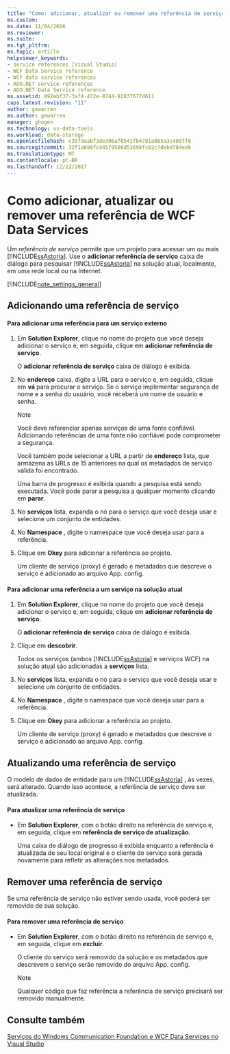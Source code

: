```yaml
---
title: "Como: adicionar, atualizar ou remover uma referência de serviço de dados WCF | Microsoft Docs"
ms.custom: 
ms.date: 11/04/2016
ms.reviewer: 
ms.suite: 
ms.tgt_pltfrm: 
ms.topic: article
helpviewer_keywords:
- service references [Visual Studio]
- WCF Data Service reference
- WCF data service references
- ADO.NET service references
- ADO.NET Data Service reference
ms.assetid: 892ebf37-3af4-472e-8744-92837677d611
caps.latest.revision: "11"
author: gewarren
ms.author: gewarren
manager: ghogen
ms.technology: vs-data-tools
ms.workload: data-storage
ms.openlocfilehash: c35fdaabf3de306af0541fb4781a085a3c409ff8
ms.sourcegitcommit: 32f1a690fc445f9586d53698fc82c7debd784eeb
ms.translationtype: MT
ms.contentlocale: pt-BR
ms.lasthandoff: 12/22/2017
---
```

# <a name="how-to-add-update-or-remove-a-wcf-data-service-reference"></a>Como adicionar, atualizar ou remover uma referência de WCF Data Services
Um *referência de serviço* permite que um projeto para acessar um ou mais [!INCLUDE[ssAstoria](../data-tools/includes/ssastoria_md.md)]. Use o **adicionar referência de serviço** caixa de diálogo para pesquisar [!INCLUDE[ssAstoria](../data-tools/includes/ssastoria_md.md)] na solução atual, localmente, em uma rede local ou na Internet.  
  
[!INCLUDE[note_settings_general](../data-tools/includes/note_settings_general_md.md)]  
  
## <a name="adding-a-service-reference"></a>Adicionando uma referência de serviço  
  
#### <a name="to-add-a-reference-to-an-external-service"></a>Para adicionar uma referência para um serviço externo  
  
1.  Em **Solution Explorer**, clique no nome do projeto que você deseja adicionar o serviço e, em seguida, clique em **adicionar referência de serviço**.  
  
     O **adicionar referência de serviço** caixa de diálogo é exibida.  
  
2.  No **endereço** caixa, digite a URL para o serviço e, em seguida, clique em **vá** para procurar o serviço. Se o serviço implementar segurança de nome e a senha do usuário, você receberá um nome de usuário e senha.  
  
    > [!NOTE]
    >  Você deve referenciar apenas serviços de uma fonte confiável. Adicionando referências de uma fonte não confiável pode comprometer a segurança.  
  
     Você também pode selecionar a URL a partir de **endereço** lista, que armazena as URLs de 15 anteriores na qual os metadados de serviço válida foi encontrado.  
  
     Uma barra de progresso é exibida quando a pesquisa está sendo executada. Você pode parar a pesquisa a qualquer momento clicando em **parar**.  
  
3.  No **serviços** lista, expanda o nó para o serviço que você deseja usar e selecione um conjunto de entidades.  
  
4.  No **Namespace** , digite o namespace que você deseja usar para a referência.  
  
5.  Clique em **Okey** para adicionar a referência ao projeto.  
  
     Um cliente de serviço (proxy) é gerado e metadados que descreve o serviço é adicionado ao arquivo App. config.  
  
#### <a name="to-add-a-reference-to-a-service-in-the-current-solution"></a>Para adicionar uma referência a um serviço na solução atual  
  
1.  Em **Solution Explorer**, clique no nome do projeto que você deseja adicionar o serviço e, em seguida, clique em **adicionar referência de serviço**.  
  
     O **adicionar referência de serviço** caixa de diálogo é exibida.  
  
2.  Clique em **descobrir**.  
  
     Todos os serviços (ambos [!INCLUDE[ssAstoria](../data-tools/includes/ssastoria_md.md)] e serviços WCF) na solução atual são adicionadas a **serviços** lista.  
  
3.  No **serviços** lista, expanda o nó para o serviço que você deseja usar e selecione um conjunto de entidades.  
  
4.  No **Namespace** , digite o namespace que você deseja usar para a referência.  
  
5.  Clique em **Okey** para adicionar a referência ao projeto.  
  
     Um cliente de serviço (proxy) é gerado e metadados que descreve o serviço é adicionado ao arquivo App. config.  
  
## <a name="updating-a-service-reference"></a>Atualizando uma referência de serviço  
 O modelo de dados de entidade para um [!INCLUDE[ssAstoria](../data-tools/includes/ssastoria_md.md)] , às vezes, será alterado. Quando isso acontece, a referência de serviço deve ser atualizada.  
  
#### <a name="to-update-a-service-reference"></a>Para atualizar uma referência de serviço  
  
-   Em **Solution Explorer**, com o botão direito na referência de serviço e, em seguida, clique em **referência de serviço de atualização**.  
  
     Uma caixa de diálogo de progresso é exibida enquanto a referência é atualizada de seu local original e o cliente do serviço será gerada novamente para refletir as alterações nos metadados.  
  
## <a name="removing-a-service-reference"></a>Remover uma referência de serviço  
 Se uma referência de serviço não estiver sendo usada, você poderá ser removido de sua solução.  
  
#### <a name="to-remove-a-service-reference"></a>Para remover uma referência de serviço  
  
-   Em **Solution Explorer**, com o botão direito na referência de serviço e, em seguida, clique em **excluir**.  
  
     O cliente do serviço será removido da solução e os metadados que descrevem o serviço serão removido do arquivo App. config.  
  
    > [!NOTE]
    >  Qualquer código que faz referência a referência de serviço precisará ser removido manualmente.  
  
## <a name="see-also"></a>Consulte também  
 [Serviços do Windows Communication Foundation e WCF Data Services no Visual Studio](../data-tools/windows-communication-foundation-services-and-wcf-data-services-in-visual-studio.md)